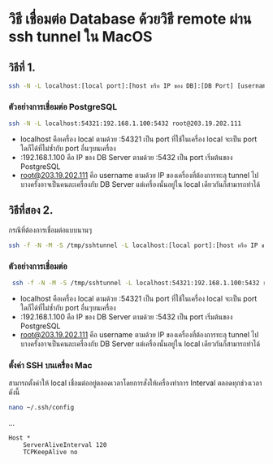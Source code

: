 # วิธี เชื่อมต่อ Database ด้วยวิธี remote ผ่าน ssh tunnel ใน MacOS

## วิธีที่ 1.
```bash
ssh -N -L localhost:[local port]:[host หรือ IP ของ DB]:[DB Port] [username ของเครื่องที่ต้องการ remote]@[host/ip ของเครื่องที่จะ ssh]
```

### ตัวอย่างการเชื่อมต่อ PostgreSQL
```bash
ssh -N -L localhost:54321:192.168.1.100:5432 root@203.19.202.111
```
- localhost คือเครื่อง local ตามด้วย :54321 เป็น port ที่ใช้ในเครื่อง local จะเป็น port ใดก็ได้ที่ไม่ซ้ำกับ port อื่นๆบนเครื่อง
- :192.168.1.100 คือ IP ของ DB Server ตามด้วย :5432 เป็น port เริ่มต้นของ PostgreSQL
- root@203.19.202.111 คือ username ตามด้วย IP ของเครื่องที่ต้องการทะลุ tunnel ไปบางครั้งอาจเป็นคนละเครื่องกับ DB Server แต่เครื่องนั้นอยู่ใน local เดียวกันก็สามารถทำได้

## วิธีที่สอง 2.
กรณีที่ต้องการเชื่อมต่อแบบนานๆ
```bash
ssh -f -N -M -S /tmp/sshtunnel -L localhost:[local port]:[host หรือ IP ของ DB]:[DB Port] [username ของเครื่องที่ต้องการ remote]@[host/ip ของเครื่องที่จะ ssh]
```

### ตัวอย่างการเชื่อมต่อ
```bash
 ssh -f -N -M -S /tmp/sshtunnel -L localhost:54321:192.168.1.100:5432 root@203.19.202.111
```
- localhost คือเครื่อง local ตามด้วย :54321 เป็น port ที่ใช้ในเครื่อง local จะเป็น port ใดก็ได้ที่ไม่ซ้ำกับ port อื่นๆบนเครื่อง
- :192.168.1.100 คือ IP ของ DB Server ตามด้วย :5432 เป็น port เริ่มต้นของ PostgreSQL
- root@203.19.202.111 คือ username ตามด้วย IP ของเครื่องที่ต้องการทะลุ tunnel ไปบางครั้งอาจเป็นคนละเครื่องกับ DB Server แต่เครื่องนั้นอยู่ใน local เดียวกันก็สามารถทำได้

### ตั้งค่า SSH บนเครื่อง Mac
สามารถตั้งค่าให้ local เชื่อมต่ออยู่ตลอดเวลาโดยการสั่งให้เครื่องทำการ Interval ตลอดทุกช่วงเวลาดังนี้
```bash
nano ~/.ssh/config
```
...
```
Host *
    ServerAliveInterval 120
    TCPKeepAlive no
```

